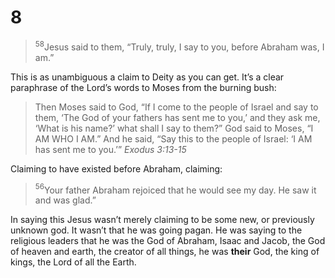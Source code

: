 # 8
>$^{58}$Jesus said to them, “Truly, truly, I say to you, before Abraham was, I am.”

This is as unambiguous a claim to Deity as you can get. It’s a clear paraphrase of the Lord’s words to Moses from the burning bush:

>Then Moses said to God, “If I come to the people of Israel and say to them, ‘The God of your fathers has sent me to you,’ and they ask me, ‘What is his name?’ what shall I say to them?” God said to Moses, “I AM WHO I AM.” And he said, “Say this to the people of Israel: ‘I AM has sent me to you.’”
*Exodus 3:13-15*

Claiming to have existed before Abraham, claiming:

>$^{56}$Your father Abraham rejoiced that he would see my day. He saw it and was glad.”

In saying this Jesus wasn’t merely claiming to be some new, or previously unknown god. It wasn’t that he was going pagan. He was saying to the religious leaders that he was the God of Abraham, Isaac and Jacob, the God of heaven and earth, the creator of all things, he was **their** God, the king of kings, the Lord of all the Earth.